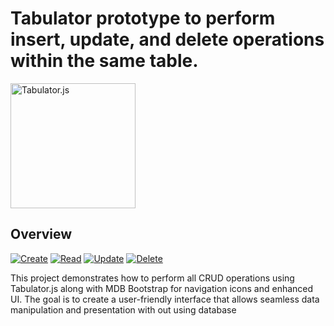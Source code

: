 #  Tabulator prototype to perform insert, update, and delete operations within the same table.
<a href="http://tabulator.info/">
    <img src="https://tabulator.info/images/logos/t_square_hollow.png" alt="Tabulator.js" width="200" height="200">
</a>


## Overview
[![Create](https://img.shields.io/badge/Create-green)](http://example.com)
[![Read](https://img.shields.io/badge/Read-blue)](http://example.com)
[![Update](https://img.shields.io/badge/Update-yellow)](http://example.com)
[![Delete](https://img.shields.io/badge/Delete-red)](http://example.com)

This project demonstrates how to perform all CRUD operations using Tabulator.js along with MDB Bootstrap for navigation icons and enhanced UI. The goal is to create a user-friendly interface that allows seamless data manipulation and presentation with out using database

